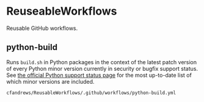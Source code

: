 # ReuseableWorkflows
Reusable GitHub workflows.

## python-build
Runs `build.sh` in Python packages in the context of the latest patch version of every Python minor version currently in
security or bugfix support status. See [the official Python support status page](https://devguide.python.org/versions/)
for the most up-to-date list of which minor versions are included.

```
cfandrews/ReusableWorkflows/.github/workflows/python-build.yml
```
